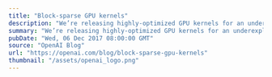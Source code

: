 ```yaml
---
title: "Block-sparse GPU kernels"
description: "We’re releasing highly-optimized GPU kernels for an underexplored class of neural network architectures: networks with block-sparse weights. Depending on the chosen sparsity, these kernels can run orders of magnitude faster than cuBLAS or cuSPARSE. We’ve used them to attain state-of-the-art results in text sentiment analysis and generative modeling of text and images."
summary: "We’re releasing highly-optimized GPU kernels for an underexplored class of neural network architectures: networks with block-sparse weights. Depending on the chosen sparsity, these kernels can run orders of magnitude faster than cuBLAS or cuSPARSE. We’ve used them to attain state-of-the-art results in text sentiment analysis and generative modeling of text and images."
pubDate: "Wed, 06 Dec 2017 08:00:00 GMT"
source: "OpenAI Blog"
url: "https://openai.com/blog/block-sparse-gpu-kernels"
thumbnail: "/assets/openai_logo.png"
---
```



